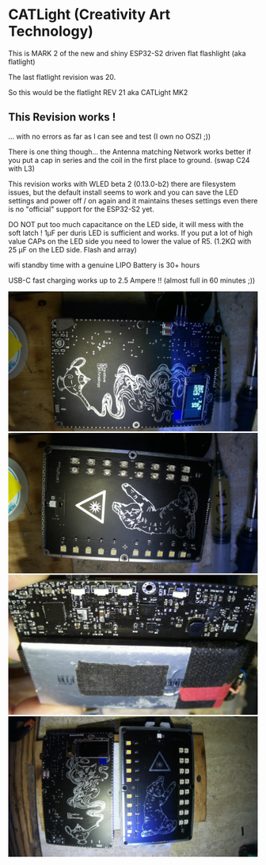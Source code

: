 # CATLight (Creativity Art Technology)

This is MARK 2 of the new and shiny ESP32-S2 driven flat flashlight (aka flatlight)

The last flatlight revision was 20.

So this would be the flatlight REV 21 aka CATLight MK2


## This Revision works ! 

... with no errors as far as I can see and test (I own no OSZI ;))

There is one thing though... the Antenna matching Network works better if you put a cap in series and the coil in the first place to ground. (swap C24 with L3)

This revision works with WLED beta 2 (0.13.0-b2) there are filesystem issues, but the default install seems to work and you can save the LED settings and power off / on again and it maintains theses settings even there is no "official" support for the ESP32-S2 yet.

DO NOT put too much capacitance on the LED side, it will mess with the soft latch ! 1µF per duris LED is sufficient and works.
If you put a lot of high value CAPs on the LED side you need to lower the value of R5. (1.2KΩ with 25 µF on the LED side. Flash and array)

wifi standby time with a genuine LIPO Battery is 30+ hours

USB-C fast charging works up to 2.5 Ampere !! (almost full in 60 minutes ;))

![screen1](https://github.com/specs32/catlight/blob/master/catlight_MK2/Screenshot%202021-08-22%2008-15-09.png)
![screen2](https://github.com/specs32/catlight/blob/master/catlight_MK2/Screenshot%202021-08-22%2008-15-27.png)
![screen3](https://github.com/specs32/catlight/blob/master/catlight_MK2/Screenshot%202021-08-22%2008-27-51.png)
![screen4](https://github.com/specs32/catlight/blob/master/catlight_MK2/Screenshot%202021-09-01%2018-01-33.png)

